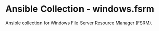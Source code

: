 # Ansible Collection - windows.fsrm

Ansible collection for Windows File Server Resource Manager (FSRM).
